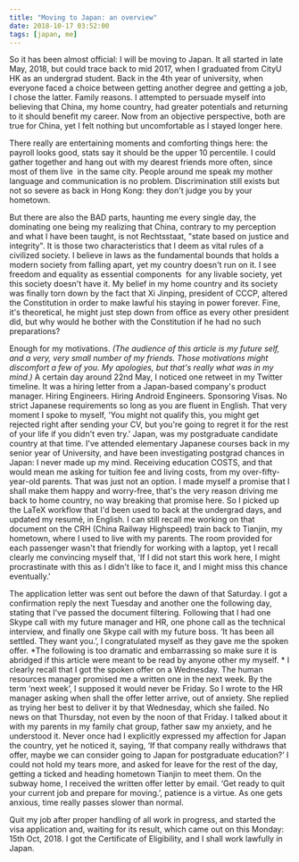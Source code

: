 ```yaml
---
title: "Moving to Japan: an overview"
date: 2018-10-17 03:52:00
tags: [japan, me]
---
```


So it has been almost official: I will be moving to Japan. It all started in late May, 2018, but could trace back to mid 2017, when I graduated from CityU HK as an undergrad student. Back in the 4th year of university, when everyone faced a choice between getting another degree and getting a job, I chose the latter. Family reasons. I attempted to persuade myself into believing that China, my home country, had greater potentials and returning to it should benefit my career. Now from an objective perspective, both are true for China, yet I felt nothing but uncomfortable as I stayed longer here. 

There really are entertaining moments and comforting things here: the payroll looks good, stats say it should be the upper 10 percentile. I could gather together and hang out with my dearest friends more often, since most of them live  in the same city. People around me speak my mother language and communication is no problem. Discrimination still exists but not so severe as back in Hong Kong: they don't judge you by your hometown. 

But there are also the BAD parts, haunting me every single day, the dominating one being my realizing that China, contrary to my perception and what I have been taught, is not Rechtsstaat, "state based on justice and integrity". It is those two characteristics that I deem as vital rules of a civilized society. I believe in laws as the fundamental bounds that holds a modern society from falling apart, yet my country doesn't run on it. I see freedom and equality as essential components  for any livable society, yet this society doesn't have it. My belief in my home country and its society was finally torn down by the fact that Xi Jinping, president of CCCP, altered the Constitution in order to make lawful his staying in power forever. Fine, it's theoretical, he might just step down from office as every other president did, but why would he bother with the Constitution if he had no such preparations? 

Enough for my motivations. *(The audience of this article is my future self, and a very, very small number of my friends. Those motivations might discomfort a few of you. My apologies, but that's really what was in my mind.)* A certain day around 22nd May, I noticed one retweet in my Twitter timeline. It was a hiring letter from a Japan-based company's product manager. Hiring Engineers. Hiring Android Engineers. Sponsoring Visas. No strict Japanese requirements so long as you are fluent in English. That very moment I spoke to myself, 'You might not qualify this, you might get rejected right after sending your CV, but you're going to regret it for the rest of your life if you didn't even try.' Japan, was my postgraduate candidate country at that time. I've attended elementary Japanese courses back in my senior year of University, and have been investigating postgrad chances in Japan: I never made up my mind. Receiving education COSTS, and that would mean me asking for tuition fee and living costs, from my over-fifty-year-old parents. That was just not an option. I made myself a promise that I shall make them happy and worry-free, that's the very reason driving me back to home country, no way breaking that promise here. So I picked up the LaTeX workflow that I'd been used to back at the undergrad days, and updated my resumé, in English. I can still recall me working on that document on the CRH (China Railway Highspeed) train back to Tianjin, my hometown, where I used to live with my parents. The room provided for each passenger wasn't that friendly for working with a laptop, yet I recall clearly me convincing myself that, 'If I did not start this work here, I might procrastinate with this as I didn't like to face it, and I might miss this chance eventually.'

The application letter was sent out before the dawn of that Saturday. I got a confirmation reply the next Tuesday and another one the following day, stating that I've passed the document filtering. Following that I had one Skype call with my future manager and HR, one phone call as the technical interview, and finally one Skype call with my future boss. ‘It has been all settled. They want you.’, I congratulated myself as they gave me the spoken offer. *The following is too dramatic and embarrassing so make sure it is abridged if this article were meant to be read by anyone other my myself. * I clearly recall that I got the spoken offer on a Wednesday. The human resources manager promised me a written one in the next week. By the term ‘next week’, I supposed it would never be Friday. So I wrote to the HR manager asking when shall the offer letter arrive, out of anxiety. She replied as trying her best to deliver it by that Wednesday, which she failed. No news on that Thursday, not even by the noon of that Friday. I talked about it with my parents in my family chat group, father saw my anxiety, and he understood it. Never once had I explicitly expressed my affection for Japan the country, yet he noticed it, saying, ‘If that company really withdraws that offer, maybe we can consider going to Japan for postgraduate education?’ I could not hold my tears more, and asked for leave for the rest of the day, getting a ticked and heading hometown Tianjin to meet them. On the subway home, I received the written offer letter by email. ‘Get ready to quit your current job and prepare for moving.’, patience is a virtue. As one gets anxious, time really passes slower than normal.

Quit my job after proper handling of all work in progress, and started the visa application and, waiting for its result, which came out on this Monday: 15th Oct, 2018. I got the Certificate of Eligibility, and I shall work lawfully in Japan. 